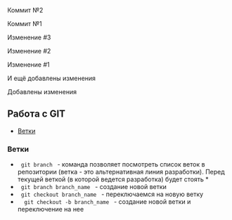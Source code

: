 Коммит №2

Коммит №1

Изменение #3

Изменение #2

Изменение #1

И ещё добавлены изменения 

Добавлены изменения

<h2>Работа с GIT</h2>
<ul>
    <li><a href="#branch">Ветки</a></li>
</ul>
<h3><a name="branch">Ветки</a></h3>
<ul>
    <li><code> git branch </code> - команда позволяет посмотреть список веток в репозитории (ветка - это альтернативная линия разработки). Перед текущей веткой (в которой ведется разработка) будет стоять *</li>
    <li><code> git branch branch_name </code> - создание новой ветки</li>
    <li><code> git checkout branch_name </code> - переключаемся на новую ветку</li>
    <li><code>  git checkout -b branch_name </code> - создание новой ветки и переключение на нее</li>
</ul>